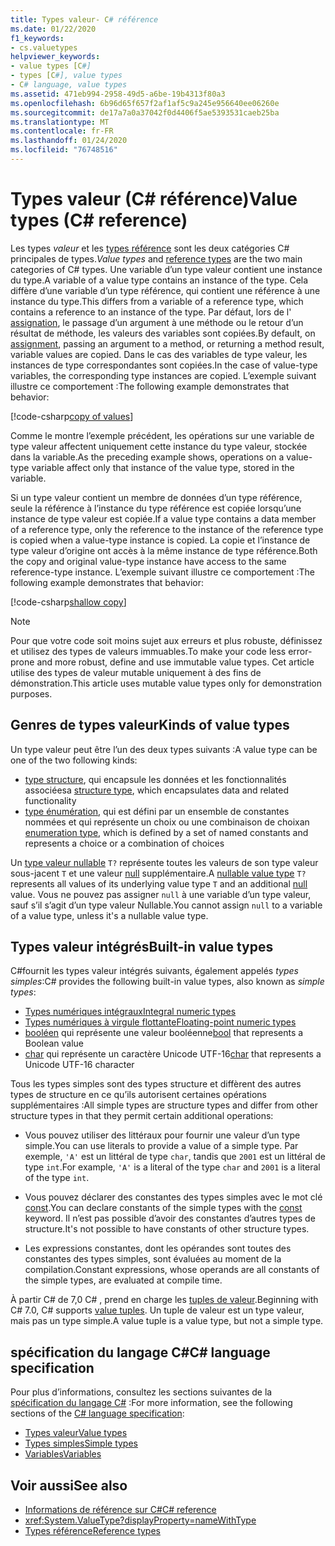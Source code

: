 ```yaml
---
title: Types valeur- C# référence
ms.date: 01/22/2020
f1_keywords:
- cs.valuetypes
helpviewer_keywords:
- value types [C#]
- types [C#], value types
- C# language, value types
ms.assetid: 471eb994-2958-49d5-a6be-19b4313f80a3
ms.openlocfilehash: 6b96d65f657f2af1af5c9a245e956640ee06260e
ms.sourcegitcommit: de17a7a0a37042f0d4406f5ae5393531caeb25ba
ms.translationtype: MT
ms.contentlocale: fr-FR
ms.lasthandoff: 01/24/2020
ms.locfileid: "76748516"
---
```

# <a name="value-types-c-reference"></a><span data-ttu-id="3b06e-102">Types valeur (C# référence)</span><span class="sxs-lookup"><span data-stu-id="3b06e-102">Value types (C# reference)</span></span>

<span data-ttu-id="3b06e-103">Les types *valeur* et les [types référence](../keywords/reference-types.md) sont les deux catégories C# principales de types.</span><span class="sxs-lookup"><span data-stu-id="3b06e-103">*Value types* and [reference types](../keywords/reference-types.md) are the two main categories of C# types.</span></span> <span data-ttu-id="3b06e-104">Une variable d’un type valeur contient une instance du type.</span><span class="sxs-lookup"><span data-stu-id="3b06e-104">A variable of a value type contains an instance of the type.</span></span> <span data-ttu-id="3b06e-105">Cela diffère d’une variable d’un type référence, qui contient une référence à une instance du type.</span><span class="sxs-lookup"><span data-stu-id="3b06e-105">This differs from a variable of a reference type, which contains a reference to an instance of the type.</span></span> <span data-ttu-id="3b06e-106">Par défaut, lors de l' [assignation](../operators/assignment-operator.md), le passage d’un argument à une méthode ou le retour d’un résultat de méthode, les valeurs des variables sont copiées.</span><span class="sxs-lookup"><span data-stu-id="3b06e-106">By default, on [assignment](../operators/assignment-operator.md), passing an argument to a method, or returning a method result, variable values are copied.</span></span> <span data-ttu-id="3b06e-107">Dans le cas des variables de type valeur, les instances de type correspondantes sont copiées.</span><span class="sxs-lookup"><span data-stu-id="3b06e-107">In the case of value-type variables, the corresponding type instances are copied.</span></span> <span data-ttu-id="3b06e-108">L’exemple suivant illustre ce comportement :</span><span class="sxs-lookup"><span data-stu-id="3b06e-108">The following example demonstrates that behavior:</span></span>

[!code-csharp[copy of values](~/samples/csharp/language-reference/builtin-types/ValueTypes.cs#ValueTypeCopied)]

<span data-ttu-id="3b06e-109">Comme le montre l’exemple précédent, les opérations sur une variable de type valeur affectent uniquement cette instance du type valeur, stockée dans la variable.</span><span class="sxs-lookup"><span data-stu-id="3b06e-109">As the preceding example shows, operations on a value-type variable affect only that instance of the value type, stored in the variable.</span></span>

<span data-ttu-id="3b06e-110">Si un type valeur contient un membre de données d’un type référence, seule la référence à l’instance du type référence est copiée lorsqu’une instance de type valeur est copiée.</span><span class="sxs-lookup"><span data-stu-id="3b06e-110">If a value type contains a data member of a reference type, only the reference to the instance of the reference type is copied when a value-type instance is copied.</span></span> <span data-ttu-id="3b06e-111">La copie et l’instance de type valeur d’origine ont accès à la même instance de type référence.</span><span class="sxs-lookup"><span data-stu-id="3b06e-111">Both the copy and original value-type instance have access to the same reference-type instance.</span></span> <span data-ttu-id="3b06e-112">L’exemple suivant illustre ce comportement :</span><span class="sxs-lookup"><span data-stu-id="3b06e-112">The following example demonstrates that behavior:</span></span>

[!code-csharp[shallow copy](~/samples/csharp/language-reference/builtin-types/ValueTypes.cs#ShallowCopy)]

> [!NOTE]
> <span data-ttu-id="3b06e-113">Pour que votre code soit moins sujet aux erreurs et plus robuste, définissez et utilisez des types de valeurs immuables.</span><span class="sxs-lookup"><span data-stu-id="3b06e-113">To make your code less error-prone and more robust, define and use immutable value types.</span></span> <span data-ttu-id="3b06e-114">Cet article utilise des types de valeur mutable uniquement à des fins de démonstration.</span><span class="sxs-lookup"><span data-stu-id="3b06e-114">This article uses mutable value types only for demonstration purposes.</span></span>

## <a name="kinds-of-value-types"></a><span data-ttu-id="3b06e-115">Genres de types valeur</span><span class="sxs-lookup"><span data-stu-id="3b06e-115">Kinds of value types</span></span>

<span data-ttu-id="3b06e-116">Un type valeur peut être l’un des deux types suivants :</span><span class="sxs-lookup"><span data-stu-id="3b06e-116">A value type can be one of the two following kinds:</span></span>

- <span data-ttu-id="3b06e-117">[type structure](../keywords/struct.md), qui encapsule les données et les fonctionnalités associées</span><span class="sxs-lookup"><span data-stu-id="3b06e-117">a [structure type](../keywords/struct.md), which encapsulates data and related functionality</span></span>
- <span data-ttu-id="3b06e-118">[type énumération](enum.md), qui est défini par un ensemble de constantes nommées et qui représente un choix ou une combinaison de choix</span><span class="sxs-lookup"><span data-stu-id="3b06e-118">an [enumeration type](enum.md), which is defined by a set of named constants and represents a choice or a combination of choices</span></span>

<span data-ttu-id="3b06e-119">Un [type valeur nullable](nullable-value-types.md) `T?` représente toutes les valeurs de son type valeur sous-jacent `T` et une valeur [null](../keywords/null.md) supplémentaire.</span><span class="sxs-lookup"><span data-stu-id="3b06e-119">A [nullable value type](nullable-value-types.md) `T?` represents all values of its underlying value type `T` and an additional [null](../keywords/null.md) value.</span></span> <span data-ttu-id="3b06e-120">Vous ne pouvez pas assigner `null` à une variable d’un type valeur, sauf s’il s’agit d’un type valeur Nullable.</span><span class="sxs-lookup"><span data-stu-id="3b06e-120">You cannot assign `null` to a variable of a value type, unless it's a nullable value type.</span></span>

## <a name="built-in-value-types"></a><span data-ttu-id="3b06e-121">Types valeur intégrés</span><span class="sxs-lookup"><span data-stu-id="3b06e-121">Built-in value types</span></span>

<span data-ttu-id="3b06e-122">C#fournit les types valeur intégrés suivants, également appelés *types simples*:</span><span class="sxs-lookup"><span data-stu-id="3b06e-122">C# provides the following built-in value types, also known as *simple types*:</span></span>

- [<span data-ttu-id="3b06e-123">Types numériques intégraux</span><span class="sxs-lookup"><span data-stu-id="3b06e-123">Integral numeric types</span></span>](integral-numeric-types.md)
- [<span data-ttu-id="3b06e-124">Types numériques à virgule flottante</span><span class="sxs-lookup"><span data-stu-id="3b06e-124">Floating-point numeric types</span></span>](floating-point-numeric-types.md)
- <span data-ttu-id="3b06e-125">[booléen](bool.md) qui représente une valeur booléenne</span><span class="sxs-lookup"><span data-stu-id="3b06e-125">[bool](bool.md) that represents a Boolean value</span></span>
- <span data-ttu-id="3b06e-126">[char](char.md) qui représente un caractère Unicode UTF-16</span><span class="sxs-lookup"><span data-stu-id="3b06e-126">[char](char.md) that represents a Unicode UTF-16 character</span></span>

<span data-ttu-id="3b06e-127">Tous les types simples sont des types structure et diffèrent des autres types de structure en ce qu’ils autorisent certaines opérations supplémentaires :</span><span class="sxs-lookup"><span data-stu-id="3b06e-127">All simple types are structure types and differ from other structure types in that they permit certain additional operations:</span></span>

- <span data-ttu-id="3b06e-128">Vous pouvez utiliser des littéraux pour fournir une valeur d’un type simple.</span><span class="sxs-lookup"><span data-stu-id="3b06e-128">You can use literals to provide a value of a simple type.</span></span> <span data-ttu-id="3b06e-129">Par exemple, `'A'` est un littéral de type `char`, tandis que `2001` est un littéral de type `int`.</span><span class="sxs-lookup"><span data-stu-id="3b06e-129">For example, `'A'` is a literal of the type `char` and `2001` is a literal of the type `int`.</span></span>

- <span data-ttu-id="3b06e-130">Vous pouvez déclarer des constantes des types simples avec le mot clé [const](../keywords/const.md).</span><span class="sxs-lookup"><span data-stu-id="3b06e-130">You can declare constants of the simple types with the [const](../keywords/const.md) keyword.</span></span> <span data-ttu-id="3b06e-131">Il n’est pas possible d’avoir des constantes d’autres types de structure.</span><span class="sxs-lookup"><span data-stu-id="3b06e-131">It's not possible to have constants of other structure types.</span></span>

- <span data-ttu-id="3b06e-132">Les expressions constantes, dont les opérandes sont toutes des constantes des types simples, sont évaluées au moment de la compilation.</span><span class="sxs-lookup"><span data-stu-id="3b06e-132">Constant expressions, whose operands are all constants of the simple types, are evaluated at compile time.</span></span>

<span data-ttu-id="3b06e-133">À partir C# de 7,0 C# , prend en charge les [tuples de valeur](../../tuples.md).</span><span class="sxs-lookup"><span data-stu-id="3b06e-133">Beginning with C# 7.0, C# supports [value tuples](../../tuples.md).</span></span> <span data-ttu-id="3b06e-134">Un tuple de valeur est un type valeur, mais pas un type simple.</span><span class="sxs-lookup"><span data-stu-id="3b06e-134">A value tuple is a value type, but not a simple type.</span></span>

## <a name="c-language-specification"></a><span data-ttu-id="3b06e-135">spécification du langage C#</span><span class="sxs-lookup"><span data-stu-id="3b06e-135">C# language specification</span></span>

<span data-ttu-id="3b06e-136">Pour plus d’informations, consultez les sections suivantes de la [spécification du langage C#](~/_csharplang/spec/introduction.md) :</span><span class="sxs-lookup"><span data-stu-id="3b06e-136">For more information, see the following sections of the [C# language specification](~/_csharplang/spec/introduction.md):</span></span>

- [<span data-ttu-id="3b06e-137">Types valeur</span><span class="sxs-lookup"><span data-stu-id="3b06e-137">Value types</span></span>](~/_csharplang/spec/types.md#value-types)
- [<span data-ttu-id="3b06e-138">Types simples</span><span class="sxs-lookup"><span data-stu-id="3b06e-138">Simple types</span></span>](~/_csharplang/spec/types.md#simple-types)
- [<span data-ttu-id="3b06e-139">Variables</span><span class="sxs-lookup"><span data-stu-id="3b06e-139">Variables</span></span>](~/_csharplang/spec/variables.md)

## <a name="see-also"></a><span data-ttu-id="3b06e-140">Voir aussi</span><span class="sxs-lookup"><span data-stu-id="3b06e-140">See also</span></span>

- [<span data-ttu-id="3b06e-141">Informations de référence sur C#</span><span class="sxs-lookup"><span data-stu-id="3b06e-141">C# reference</span></span>](../index.md)
- <xref:System.ValueType?displayProperty=nameWithType>
- [<span data-ttu-id="3b06e-142">Types référence</span><span class="sxs-lookup"><span data-stu-id="3b06e-142">Reference types</span></span>](../keywords/reference-types.md)
